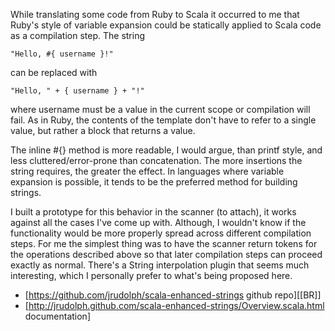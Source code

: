 While translating some code from Ruby to Scala it occurred to me that Ruby's style of variable expansion could be statically applied to Scala code as a compilation step. The string


`"Hello, #{ username }!"`

can be replaced with

`"Hello, " + { username } + "!"`

where username must be a value in the current scope or compilation will fail. As in Ruby, the contents of the template don't have to refer to a single value, but rather a block that returns a value. 

The inline #{} method is more readable, I would argue, than printf style, and less cluttered/error-prone than concatenation. The more insertions the string requires, the greater the effect. In languages where variable expansion is possible, it tends to be the preferred method for building strings.

I built a prototype for this behavior in the scanner (to attach), it works against all the cases I've come up with. Although, I wouldn't know if the functionality would be more properly spread across different compilation steps. For me the simplest thing was to have the scanner return tokens for the operations described above so that later compilation steps can proceed exactly as normal.
There's a String interpolation plugin that seems much interesting, which I personally prefer to what's being proposed here.

- [https://github.com/jrudolph/scala-enhanced-strings github repo][[BR]]
- [http://jrudolph.github.com/scala-enhanced-strings/Overview.scala.html documentation]
